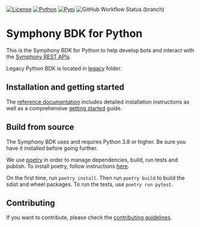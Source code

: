 [![License](https://img.shields.io/badge/License-MIT-blue.svg)](https://opensource.org/licenses/MIT)
[![Python](https://img.shields.io/badge/python-3.8%20%7C%203.9-blue)](https://www.python.org/downloads/release/python-3)
[![Pypi](https://img.shields.io/badge/pypi-2.0b0-green)](https://pypi.org/project/sym-api-client-python/2.0b0/)
![GitHub Workflow Status (branch)](https://img.shields.io/github/workflow/status/SymphonyPlatformSolutions/symphony-api-client-python/build/2.0)

# Symphony BDK for Python

This is the Symphony BDK for Python to help develop bots and interact with the [Symphony REST APIs](https://developers.symphony.com/restapi/reference).

Legacy Python BDK is located in [legacy](./legacy) folder.

## Installation and getting started
The [reference documentation](https://symphonyplatformsolutions.github.io/symphony-api-client-python/) includes detailed
installation instructions as well as a comprehensive
[getting started](https://symphonyplatformsolutions.github.io/symphony-api-client-python/markdown/getting_started.html)
guide.

## Build from source

The Symphony BDK uses and requires Python 3.8 or higher. Be sure you have it installed before going further.

We use [poetry](https://python-poetry.org/) in order to manage dependencies, build, run tests and publish.
To install poetry, follow instructions [here](https://python-poetry.org/docs/#installation).

On the first time, run `poetry install`. Then run `poetry build` to build the sdist and wheel packages.
To run the tests, use `poetry run pytest`.

## Contributing

If you want to contribute, please check the [contributing guidelines](CONTRIBUTING.md).